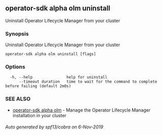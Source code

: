 ## operator-sdk alpha olm uninstall

Uninstall Operator Lifecycle Manager from your cluster

### Synopsis

Uninstall Operator Lifecycle Manager from your cluster

```
operator-sdk alpha olm uninstall [flags]
```

### Options

```
  -h, --help               help for uninstall
      --timeout duration   time to wait for the command to complete before failing (default 2m0s)
```

### SEE ALSO

* [operator-sdk alpha olm](operator-sdk_alpha_olm.md)	 - Manage the Operator Lifecycle Manager installation in your cluster

###### Auto generated by spf13/cobra on 6-Nov-2019
